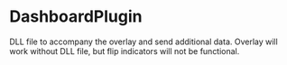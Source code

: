 # DashboardPlugin
DLL file to accompany the overlay and send additional data. Overlay will work without DLL file, but flip indicators will not be functional.
